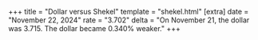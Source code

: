 +++
title = "Dollar versus Shekel"
template = "shekel.html"
[extra]
date = "November 22, 2024"
rate = "3.702"
delta = "On November 21, the dollar was 3.715. The dollar became 0.340% weaker."
+++
